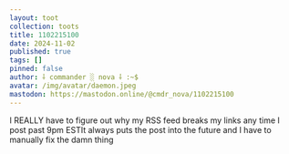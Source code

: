 ```yaml
---
layout: toot
collection: toots
title: 1102215100
date: 2024-11-02
published: true
tags: []
pinned: false
author: ⸸ commander ░ nova ⸸ :~$
avatar: /img/avatar/daemon.jpeg
mastodon: https://mastodon.online/@cmdr_nova/1102215100
---
```


I REALLY have to figure out why my RSS feed breaks my links any time I post past 9pm ESTIt always puts the post into the future and I have to manually fix the damn thing
